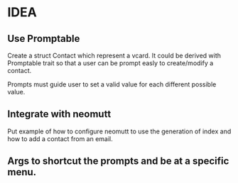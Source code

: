 # IDEA


## Use Promptable

Create a struct Contact which represent a vcard. It could be derived with Promptable trait so that a user can be prompt easly to create/modify a contact.

Prompts must guide user to set a valid value for each different possible value.


## Integrate with neomutt

Put example of how to configure neomutt to use the generation of index and how to add a contact from an email.


## Args to shortcut the prompts and be at a specific menu.
